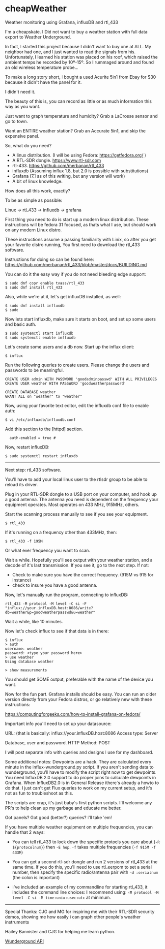 # cheapWeather
Weather monitoring using Grafana, influxDB and rtl_433

I'm a cheapskate.  I Did not want to buy a weather station with full data export to Weather Underground.

In fact, I started this project because I didn't want to buy one at ALL.  My neighbor had one, and I just wanted to
read the signals from his.  Unfortunately, I learned his station was placed on his roof, which raised the ambient
temps he recorded by 10º-15º.  So I rummaged around and found an old wireless temperature probe...

To make a long story short, I bought a used Acurite 5in1 from Ebay for $30 because it didn't have the panel for it.

I didn't need it.

The beauty of this is, you can record as little or as much information this way as you want.

Just want to graph temperature and humidity?  Grab a LaCrosse sensor and go to town.

Want an ENTIRE weather station?  Grab an Accurate 5in1, and skip the expensive panel.


So, what do you need?

* A linux distribution.  (I will be using Fedora: https://getfedora.org/ )
* A RTL-SDR dongle. https://www.rtl-sdr.com
* rtl-433. https://github.com/merbanan/rtl_433
* influxdb  (Assuming influx 1.8, but 2.0 is possible with substitutions)
* Grafana (7.1 as of this writing, but any version will work)
* A bit of linux knowledge.


How does all this work, exactly?

To be as simple as possible:

Linux -> rtl_433 -> influxdb -> grafana

First thing you need to do is start up a modern linux distribution.
These instructions will be fedora 31 focused, as thats what I use, but should work on any modern Linux distro.


These instructions assume a passing familiarity with Linix, so after you get your favorite distro running,
You first need to download the rtl_433 software.

Instructions for doing so can be found here: https://github.com/merbanan/rtl_433/blob/master/docs/BUILDING.md


You can do it the easy way if you do not need bleeding edge support:
```
$ sudo dnf copr enable tvass/rtl_433
$ sudo dnf install rtl_433
```
Also, while we're at it, let's get influxDB installed, as well:
```
$ sudo dnf install influxdb
$ sudo
```

Now lets start influxdb, make sure it starts on boot, and set up some users and basic auth.
```
$ sudo systemctl start influxdb
$ sudo systemctl enable influxdb
```

Let's create some users and a db now.
Start up the influx client:
```
$ influx
```
Run the following queries to create users.  Please change the users and passwords to be meaningful.
```
CREATE USER admin WITH PASSWORD 'goodadminpasswd' WITH ALL PRIVILEGES
CREATE USER weather WITH PASSWORD 'goodweatherpassword'

CREATE DATABASE weather
GRANT ALL on "weather" to "weather"
```

Now, using your favorite text editor, edit the influxdb conf file to enable auth:
```
$ vi /etc/influxdb/influxdb.conf
```
Add this section to the [httpd] section.
```
  auth-enabled = true #
```
Now, restart influxDB:
```
$ sudo systemctl restart influxdb
```
---

Next step: rtl_433 software.

You'll have to add your local linux user to the rtlsdr group to be able to reload its driver.

Plug in your RTL-SDR dongle to a USB port on your computer, and hook up a good antenna.
The antenna you need is dependent on the frequency your equipment operates.  Most operates on 433 MHz, 915MHz, others.

Start the scanning process manually to see if you see your equipment.
```
$ rtl_433
```
If it's running on a frequency other than 433MHz, then:
```
$ rtl_433 -f 195M
```
Or what ever frequency you want to scan.

Wait a while.  Hopefully you'll see output with your weather station, and a decode of it's last transmission.
If you see it, go to the next step.  If not:

* Check to make sure you have the correct frequency. (915M vs 915 for instance)
* check to insure you have a good antenna.


Now, let's manually run the program, connecting to influxDB:
```
rtl_433 -M protocol -M level -C si -F "influx://your.influxDB.host:8086/write?db=weather&p=goodweatherpasswd&u=weather"
```
Wait a while, like 10 minutes.

Now let's check influx to see if that data is in there:
```
$ influx
> auth
username: weather
password: <type your password here>
> use weather
Using database weather

> show measurements
```
You should get SOME output, preferable with the name of the device you want.


Now for the fun part.  Grafana installs should be easy.  You can run an older version directly from your Fedora distros, or go relatively new with these instructions:

https://computingforgeeks.com/how-to-install-grafana-on-fedora/


Important info you'll need to set up your datasource:

URL: (that is basically: influx://your.influxDB.host:8086
Access type: Server

Database, user and password.
HTTP Method: POST

I will post separate info with queries and designs I use for my dashboard.

Some additional notes:
Dewpoints are a hack. They are calculated every minute in the influx-wunderground.py script.
If you aren't sending data to wunderground, you'll have to modify the script right now to get dewpoints.  You need InfluxDB 2.0 support to do proper joins to calculate dewpoints in Grafana.  When InfluxDB2.0 is in General Release ithere's already a howto to do that.  I just can't get Flux queries to work on my current setup, and it's not as fun to troubleshoot as this.

The scripts are crap, it's just baby's first python scripts.  I'll welcome any PR's to help clean up my garbage and educate me better.

Got panels?  Got good (better?) queries? I'll take 'em!

If you have multiple weather equipment on multiple frequencies, you can handle that 2 ways:
* You can tell rtl_433 to lock down the specific protocls you care about (`-R ${protocolnum}`) then `-E hop`.  `-f` takes multiple frequencies (`-f 915M -f 433M`)
* You can get a second rtl-sdr dongle and run 2 versions of rtl_433 at the same time.  If you do this, you'll need to use rtl_eerpom to set a serial number, then specify the specific radio/antenna pair with `-d :serialnum` (the colon is important)

* I've included an example of my commandline for starting rtl_433, it includes the command line choices:
I recommend using:
`-M protocol -M level -C si -M time:unix:usec:utc`
at minimum.

---
Special Thanks:
CJG and MG for inspiring me with their RTL-SDR security demos, showing me how easily i can graph other people's weather instruments

Hailey Bannister and CJG for helping me learn python.

[Wunderground API](https://support.weather.com/s/article/PWS-Upload-Protocol?language=en_US)
